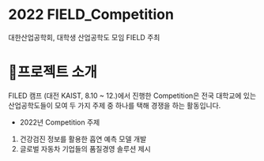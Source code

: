 # 2022 FIELD_Competition
대한산업공학회, 대학생 산업공학도 모임 FIELD 주최

# 🔎프로젝트 소개
FILED 캠프 (대전 KAIST, 8.10 ~ 12.)에서 진행한 Competition은 전국 대학교에 있는 산업공학도들이 모여 두 가지 주제 중 하나를 택해 
경쟁을 하는 활동입니다.
* 2022년 Competition 주제
1. 건강검진 정보를 활용한 흡연 예측 모델 개발
2. 글로벌 자동차 기업들의 품질경영 솔루션 제시
